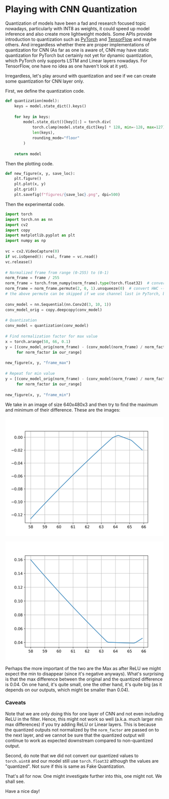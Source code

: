# Playing with CNN Quantization

Quantization of models have been a fad and research focused topic nowadays, particularly with INT8 as weights, it could speed up model inference and also create more lightweight models. Some APIs provide introduction to quantization such as [PyTorch](https://pytorch.org/blog/introduction-to-quantization-on-pytorch/) and [TensorFlow](https://www.tensorflow.org/lite/performance/post_training_quantization) and maybe others. And irregardless whether there are proper implementations of quantization for CNN (As far as one is aware of, CNN may have static quantization for PyTorch but certainly not yet for dynamic quantization, which PyTorch only supports LSTM and Linear layers nowadays. For TensorFlow, one have no idea as one haven't look at it yet). 

Irregardless, let's play around with quantization and see if we can create some quantization for CNN layer only. 

First, we define the quantization code. 

```python
def quantization(model):
    keys = model.state_dict().keys()
    
    for key in keys:
        model.state_dict()[key][:] = torch.div(
            torch.clamp(model.state_dict[key] * 128, min=-128, max=127),
            len(keys), 
            rounding_mode="floor"
        )
        
    return model
```

Then the plotting code. 

```python
def new_figure(x, y, save_loc):
    plt.figure()
    plt.plot(x, y)
    plt.grid()
    plt.savefig(f"figures/{save_loc}.png", dpi=500)
```

Then the experimental code. 

```python
import torch
import torch.nn as nn
import cv2
import copy
import matplotlib.pyplot as plt
import numpy as np

vc = cv2.VideoCapture(0)
if vc.isOpened(): rval, frame = vc.read()
vc.release()

# Normalized frame from range (0-255) to (0-1)
norm_frame = frame / 255
norm_frame = torch.from_numpy(norm_frame).type(torch.float32)  # convert to Tensor, type Float32. 
norm_frame = norm_frame.permute(2, 0, 1).unsqueeze(0)  # convert HWC --> CHW then NCHW (expected PyTorch input)
# the above permute can be skipped if we use channel last in PyTorch, but let's not do that and make things simple. 

conv_model = nn.Sequential(nn.Conv2d(3, 10, 1))
conv_model_orig = copy.deepcopy(conv_model)

# Quantization
conv_model = quantization(conv_model)

# Find normalization factor for max value
x = torch.arange(58, 66, 0.1)
y = [(conv_model_orig(norm_frame) - (conv_model(norm_frame) / norm_factor)).max()
     for norm_factor in our_range]

new_figure(x, y, "frame_max")

# Repeat for min value
y = [(conv_model_orig(norm_frame) - (conv_model(norm_frame) / norm_factor)).min()
     for norm_factor in our_range]

new_figure(x, y, "frame_min")
```

We take in an image of size 640x480x3 and then try to find the maximum and minimum of their difference. These are the images: 

![](/images/norm_frame_min.png "Norm Frame Min")

![](/images/norm_frame_max.png "Norm Frame Max")

Perhaps the more important of the two are the Max as after ReLU we might expect the min to disappear (since it's negative anyways). What's surprising is that the max difference between the original and the quantized difference is 0.04. On one hand, it's quite small, one the other hand, it's quite big (as it depends on our outputs, which might be smaller than 0.04). 

### Caveats
Note that we are only doing this for one layer of CNN and not even including ReLU in the filter. Hence, this might not work so well (a.k.a. much larger min max differences) if you try adding ReLU or Linear layers. This is because the quantized outputs not normalized by the `norm_factor` are passed on to the next layer, and we cannot be sure that the quantized output will continue to work as expected downstream compared to non-quantized output. 

Second, do note that we did not convert our quantized values to `torch.uint8` and our model still use `torch.float32` although the values are "quantized". Not sure if this is same as Fake Quantization. 

That's all for now. One might investigate further into this, one might not. We shall see. 

Have a nice day! 
